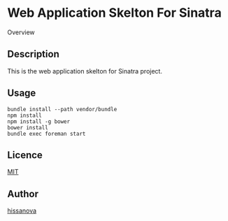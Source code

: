 Web Application Skelton For Sinatra
====

Overview

## Description

This is the web application skelton for Sinatra project.

## Usage

```
bundle install --path vendor/bundle
npm install
npm install -g bower
bower install
bundle exec foreman start
```

## Licence

[MIT](https://github.com/tcnksm/tool/blob/master/LICENCE)

## Author

[hissanova](https://github.com/hissanova)
